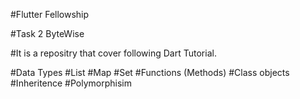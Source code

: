 #Flutter Fellowship

#Task 2 ByteWise

#It is a repositry that cover following Dart Tutorial.

#Data Types
#List
#Map
#Set
#Functions (Methods)
#Class objects
#Inheritence
#Polymorphisim

